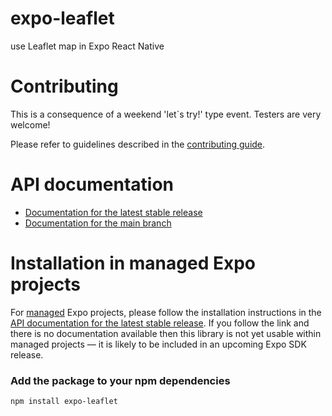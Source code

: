 # expo-leaflet

use Leaflet map in Expo React Native


# Contributing

This is a consequence of a weekend 'let`s try!' type event. Testers are very welcome! 

Please refer to guidelines described in the [contributing guide]( https://github.com/expo/expo#contributing).

# API documentation

- [Documentation for the latest stable release](https://docs.expo.dev/versions/latest/sdk/leaflet/)
- [Documentation for the main branch](https://docs.expo.dev/versions/unversioned/sdk/leaflet/)

# Installation in managed Expo projects

For [managed](https://docs.expo.dev/archive/managed-vs-bare/) Expo projects, please follow the installation instructions in the [API documentation for the latest stable release](#api-documentation). If you follow the link and there is no documentation available then this library is not yet usable within managed projects &mdash; it is likely to be included in an upcoming Expo SDK release.


### Add the package to your npm dependencies

```
npm install expo-leaflet
```

